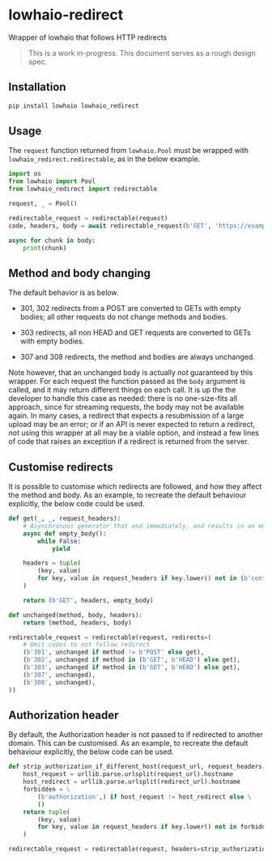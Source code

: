 # lowhaio-redirect

Wrapper of lowhaio that follows HTTP redirects

> This is a work in-progress. This document serves as a rough design spec.


## Installation

```bash
pip install lowhaio lowhaio_redirect
```


## Usage

The `request` function returned from `lowhaio.Pool` must be wrapped with `lowhaio_redirect.redirectable`, as in the below example.

```python
import os
from lowhaio import Pool
from lowhaio_redirect import redirectable

request, _ = Pool()

redirectable_request = redirectable(request)
code, headers, body = await redirectable_request(b'GET', 'https://example.com/path')

async for chunk in body:
    print(chunk)
```


## Method and body changing

The default behavior is as below.

- 301, 302 redirects from a POST are converted to GETs with empty bodies; all other requests do not change methods and bodies.

- 303 redirects, all non HEAD and GET requests are converted to GETs with empty bodies.

- 307 and 308 redirects, the method and bodies are always unchanged.

Note however, that an unchanged body is actually _not_ guaranteed by this wrapper. For each request the function passed as the `body` argument is called, and it may return different things on each call. It is up the the developer to handle this case as needed: there is no one-size-fits all approach, since for streaming requests, the body may not be available again. In many cases, a redirect that expects a resubmission of a large upload may be an error; or if an API is never expected to return a redirect, _not_ using this wrapper at all may be a viable option, and instead a few lines of code that raises an exception if a redirect is returned from the server.


## Customise redirects

It is possible to customise which redirects are followed, and how they affect the method and body. As an example, to recreate the default behaviour explicitly, the below code could be used.

```python
def get(_, _, request_headers):
    # Asynchronous generator that end immediately, and results in an empty body
    async def empty_body():
        while False:
            yield

    headers = tuple(
        (key, value)
        for key, value in request_headers if key.lower() not in (b'content-length', b'transfer-encoding')
    )

    return (b'GET', headers, empty_body)

def unchanged(method, body, headers):
    return (method, headers, body)

redirectable_request = redirectable(request, redirects=(
    # Omit codes to not follow redirect
    (b'301', unchanged if method != b'POST' else get),
    (b'302', unchanged if method in (b'GET', b'HEAD') else get),
    (b'303', unchanged if method in (b'GET', b'HEAD') else get),
    (b'307', unchanged),
    (b'308', unchanged),
))
```


## Authorization header

By default, the Authorization header is not passed to if redirected to another domain. This can be customised. As an example, to recreate the default behaviour explicitly, the below code can be used.

```python
def strip_authorization_if_different_host(request_url, request_headers, redirect_url, redirect_headers):
    host_request = urllib.parse.urlsplit(request_url).hostname
    host_redirect = urllib.parse.urlsplit(redirect_url).hostname
    forbidden = \
        (b'authorization',) if host_request != host_redirect else \
        ()
    return tuple(
        (key, value)
        for key, value in request_headers if key.lower() not in forbidden
    )

redirectable_request = redirectable(request, headers=strip_authorization_if_different_host)
```
